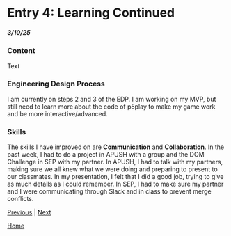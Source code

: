 # Entry 4: Learning Continued
##### 3/10/25

### Content
Text

### Engineering Design Process
I am currently on steps 2 and 3 of the EDP. I am working on my MVP, but still need to learn more about the code of p5play to make my game work and be more interactive/advanced. 

### Skills
The skills I have improved on are **Communication** and **Collaboration**. In the past week, I had to do a project in APUSH with a group and the DOM Challenge in SEP with my partner. In APUSH, I had to talk with my partners, making sure we all knew what we were doing and preparing to present to our classmates. In my presentation, I felt that I did a good job, trying to give as much details as I could remember. In SEP, I had to make sure my partner and I were communicating through Slack and in class to prevent merge conflicts.


[Previous](entry03.md) | [Next](entry05.md)

[Home](../README.md)
